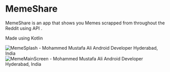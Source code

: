 # MemeShare
MemeShare is an app that shows you Memes scrapped from throughout the Reddit using API .

Made using Kotlin

![MemeSplash - Mohammed Mustafa Ali Android Developer Hyderabad, India](https://user-images.githubusercontent.com/94534652/198897861-5f4cc769-f589-403d-af8b-5cebc7b91273.jpg)
![MemeMainScreen - Mohammed Mustafa Ali Android Developer Hyderabad, India](https://user-images.githubusercontent.com/94534652/198897850-9632e3db-4524-4f45-9d53-7d7504fdc4e0.jpg)




